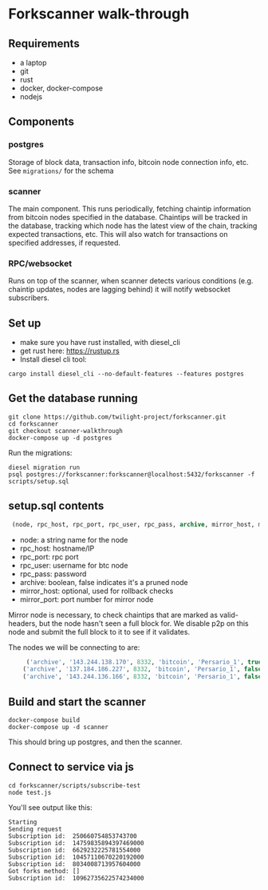 # Forkscanner walk-through

## Requirements
- a laptop
- git
- rust
- docker, docker-compose
- nodejs

## Components

### postgres
Storage of block data, transaction info, bitcoin node connection info, etc. 
See `migrations/` for the schema

### scanner
The main component. This runs periodically, fetching chaintip information from bitcoin nodes specified in the database. Chaintips will be tracked in the database, tracking which node has the latest view of the chain, tracking expected transactions, etc. This will also watch for transactions on specified addresses, if requested.

### RPC/websocket
Runs on top of the scanner, when scanner detects various conditions (e.g. chaintip updates, nodes are lagging behind) it will notify websocket subscribers.

## Set up
- make sure you have rust installed, with diesel_cli
- get rust here: https://rustup.rs
- Install diesel cli tool:

```console
cargo install diesel_cli --no-default-features --features postgres
```

## Get the database running
```console
git clone https://github.com/twilight-project/forkscanner.git
cd forkscanner
git checkout scanner-walkthrough
docker-compose up -d postgres
```

Run the migrations:

```console
diesel migration run
psql postgres://forkscanner:forkscanner@localhost:5432/forkscanner -f scripts/setup.sql
```

## setup.sql contents
```sql
 (node, rpc_host, rpc_port, rpc_user, rpc_pass, archive, mirror_host, mirror_rpc_port)
 ```
 
 - node: a string name for the node
 - rpc_host: hostname/IP
 - rpc_port: rpc port
 - rpc_user: username for btc node
 - rpc_pass: password
 - archive: boolean, false indicates it's a pruned node
 - mirror_host: optional, used for rollback checks
 - mirror_port: port number for mirror node

Mirror node is necessary, to check chaintips that are marked as valid-headers, but the node hasn't seen a full block for. We disable p2p on this node
and submit the full block to it to see if it validates.

The nodes we will be connecting to are:

```sql
     ('archive', '143.244.138.170', 8332, 'bitcoin', 'Persario_1', true, NULL, NULL),
    ('archive', '137.184.186.227', 8332, 'bitcoin', 'Persario_1', false, '167.71.141.175', 8332),
    ('archive', '143.244.136.166', 8332, 'bitcoin', 'Persario_1', false, NULL, NULL);
 ```
 
 ## Build and start the scanner

```console
docker-compose build
docker-compose up -d scanner
```

This should bring up postgres, and then the scanner.

## Connect to service via js
```console
cd forkscanner/scripts/subscribe-test
node test.js
```

You'll see output like this:
```console
Starting
Sending request
Subscription id:  250660754853743700
Subscription id:  14759835894397469000
Subscription id:  6629232225781554000
Subscription id:  10457110670220192000
Subscription id:  8034008713957604000
Got forks method: []
Subscription id:  10962735622574234000
```
